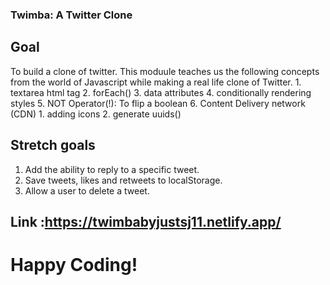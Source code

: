 ### Twimba: A Twitter Clone
## Goal
To build a clone of twitter. This moduule teaches us the following concepts from the world of Javascript while making a real life clone of Twitter.
    1.  textarea html tag
    2. forEach() 
    3. data attributes
    4. conditionally rendering styles
    5. NOT Operator(!): To flip a boolean
    6. Content Delivery network (CDN)
        1. adding icons
        2. generate uuids()
## Stretch goals
1.  Add the ability to reply to a specific tweet.
2. Save tweets, likes and retweets to localStorage.
3. Allow a user to delete a tweet.

## Link :https://twimbabyjustsj11.netlify.app/

# Happy Coding!
